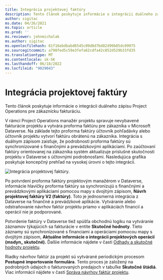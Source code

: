 ```yaml
---
title: Integrácia projektovej faktúry
description: Tento článok poskytuje informácie o integrácii duálneho zápisu Project Operations pre zákaznícku fakturáciu.
author: sigitac
ms.date: 04/26/2021
ms.topic: article
ms.prod: ''
ms.reviewer: johnmichalak
ms.author: sigitac
ms.openlocfilehash: 61f16ebdbabd6545c09d8d7bd82d99b85dc09975
ms.sourcegitcommit: a798fed5c59e3fefa62cdfa42c852d529b33fd35
ms.translationtype: MT
ms.contentlocale: sk-SK
ms.lasthandoff: 06/18/2022
ms.locfileid: "9029043"
---
```

# <a name="project-invoice-integration"></a>Integrácia projektovej faktúry

Tento článok poskytuje informácie o integrácii duálneho zápisu Project Operations pre zákaznícku fakturáciu.

V rámci Project Operations manažér projektu spravuje nevybavené fakturácie projektu a vytvára proforma faktúru pre zákazníka v Microsoft Dataverse. Na základe tejto proforma faktúry účtovník pohľadávky alebo účtovník projektu vytvorí faktúru obrátenú na zákazníka. Integrácia s duálnym zápisom zaisťuje, že podrobnosti proforma faktúry sú synchronizované s finančnými a prevádzkovými aplikáciami. Po zaúčtovaní faktúry orientovanej na zákazníka systém aktualizuje príslušné skutočnosti projektu v Dataverse s účtovnými podrobnosťami. Nasledujúca grafika poskytuje koncepčný prehľad na vysokej úrovni o tejto integrácii.

   ![Integrácia projektovej faktúry.](./media/DW5Invoicing.png)

Po potvrdení proforma faktúry projektovým manažérom v Dataverse, informácie hlavičky proforma faktúry sa synchronizujú s finančnými a prevádzkovými aplikáciami pomocou mapy s dvojitým zápisom, **Návrh projektovej faktúry V2 (faktúry)**. Toto je jednosmerná integrácia z Dataverse na finančné a prevádzkové aplikácie. Vytváranie alebo odstraňovanie návrhov faktúr projektu priamo v aplikáciách financií a operácií nie je podporované.

Potvrdenie faktúry v Dataverse tiež spúšťa obchodnú logiku na vytváranie záznamov týkajúcich sa fakturácie v entite **Skutočné hodnoty**. Tieto záznamy sú synchronizované s financiami a operáciami pomocou mapy s dvojitým zápisom, **Aktuálne informácie o integrácii projektových operácií (msdyn\_ skutočné).** Ďalšie informácie nájdete v časti [Odhady a skutočné hodnoty projektu](resource-dual-write-estimates-actuals.md). 

Riadky návrhov faktúr za projekt sú vytvárané periodickým procesom **Postupné importovanie formulára**. Tento proces je založený na podrobných údajoch o fakturovaných predajoch v tabuľke **Skutočné štádiá**. Viac informácií nájdete v časti [Správa návrhov faktúr projektu](../invoicing/format-update-project-invoice-proposals.md#create-project-invoice-proposals). 
